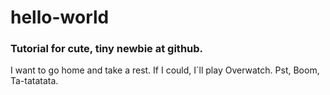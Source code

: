 # hello-world

### Tutorial for cute, tiny newbie at github.

I want to go home and take a rest. If I could, I`ll play Overwatch. Pst, Boom, Ta-tatatata.
